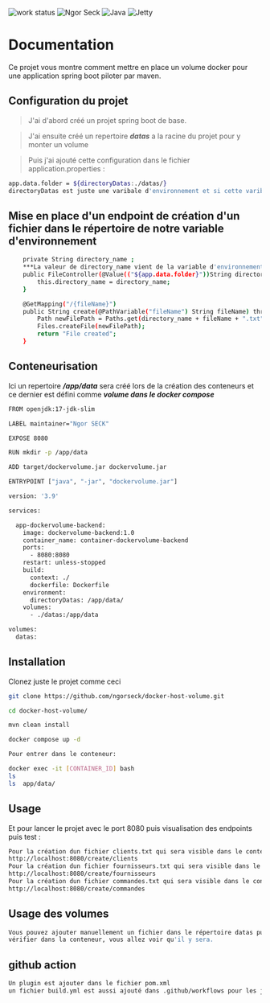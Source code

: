 ![work status](https://img.shields.io/badge/work-on%20progress-red.svg)
![Ngor Seck](https://img.shields.io/badge/Ngor%20SECK-Java-green)
![Java](https://img.shields.io/badge/Ngor%20SECK-Spring-yellowgreen)
![Jetty](https://img.shields.io/badge/Ngor%20SECK-TomcatWebServer-blue)
# Documentation

Ce projet vous montre comment mettre en place un volume docker pour une application spring boot piloter par maven.


## Configuration du projet

> J'ai d'abord créé un projet spring boot de base.

> J'ai ensuite créé un repertoire ***datas*** a la racine du projet pour y monter un volume

> Puis j'ai ajouté cette configuration dans le fichier application.properties : 
```bash
app.data.folder = ${directoryDatas:./datas/}
directoryDatas est juste une varibale d'environnement et si cette varibale nexiste pas alors ***./datas/*** sera la valeur de app.data.folder
```

## Mise en place d'un endpoint de création d'un fichier dans le répertoire de notre variable d'environnement
```bash
    private String directory_name ;
    ***La valeur de directory_name vient de la variable d'environnement ou par défaut c'est le répertoire datas***
    public FileController(@Value(("${app.data.folder}"))String directory_name) {
        this.directory_name = directory_name;
    }

    @GetMapping("/{fileName}")
    public String create(@PathVariable("fileName") String fileName) throws IOException {
        Path newFilePath = Paths.get(directory_name + fileName + ".txt");
        Files.createFile(newFilePath);
        return "File created";
    }
```

## Conteneurisation
Ici un repertoire ***/app/data*** sera créé lors de la création des conteneurs 
et ce dernier est défini comme ***volume dans le docker compose***
```bash
FROM openjdk:17-jdk-slim

LABEL maintainer="Ngor SECK"

EXPOSE 8080

RUN mkdir -p /app/data

ADD target/dockervolume.jar dockervolume.jar

ENTRYPOINT ["java", "-jar", "dockervolume.jar"]
```

```bash
version: '3.9'

services:

  app-dockervolume-backend:
    image: dockervolume-backend:1.0
    container_name: container-dockervolume-backend
    ports:
      - 8080:8080
    restart: unless-stopped
    build:
      context: ./
      dockerfile: Dockerfile
    environment:
      directoryDatas: /app/data/
    volumes:
      - ./datas:/app/data

volumes:
  datas:
```
## Installation

Clonez juste le projet comme ceci

```bash
git clone https://github.com/ngorseck/docker-host-volume.git

cd docker-host-volume/

mvn clean install

docker compose up -d

Pour entrer dans le conteneur:

docker exec -it [CONTAINER_ID] bash
ls
ls  app/data/
```

## Usage

Et pour lancer le projet avec le port 8080 puis visualisation des endpoints puis test :

```bash
Pour la création dun fichier clients.txt qui sera visible dans le conteneur (app/data) et en local (dans le répertoire datas)
http://localhost:8080/create/clients
Pour la création dun fichier fournisseurs.txt qui sera visible dans le conteneur (app/data) et en local (dans le répertoire datas)
http://localhost:8080/create/fournisseurs
Pour la création dun fichier commandes.txt qui sera visible dans le conteneur (app/data) et en local (dans le répertoire datas)
http://localhost:8080/create/commandes
```

## Usage des volumes
```bash
Vous pouvez ajouter manuellement un fichier dans le répertoire datas puis 
vérifier dans la conteneur, vous allez voir qu'il y sera.
```

## github action
```bash
Un plugin est ajouter dans le fichier pom.xml
un fichier build.yml est aussi ajouté dans .github/workflows pour les jobs
```
